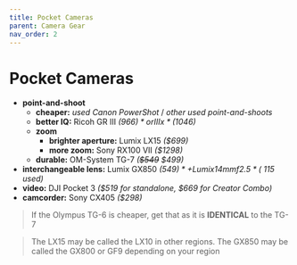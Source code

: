 ```yaml
---
title: Pocket Cameras
parent: Camera Gear
nav_order: 2
---
```

# Pocket Cameras

- **point-and-shoot** 
	- **cheaper:** *used Canon PowerShot* / *other used point-and-shoots*
	- **better IQ:** Ricoh GR III *($966)* or IIIx *($1046)*
	- **zoom**
		- **brighter aperture:** Lumix LX15 *($699)*
		- **more zoom:** Sony RX100 VII  *($1298)*
	- **durable:** OM-System TG-7 *(~~$549~~ $499)*
- **interchangeable lens:** Lumix GX850  *($549)* + Lumix 14mm f2.5 *(~$115 used)* 
- **video:** DJI Pocket 3 *($519 for standalone, $669 for Creator Combo)*
- **camcorder:** Sony CX405 *($298)*

> If the Olympus TG-6 is cheaper, get that as it is **IDENTICAL** to the TG-7

> The LX15 may be called the LX10 in other regions. The GX850 may be called the GX800 or GF9 depending on your region
